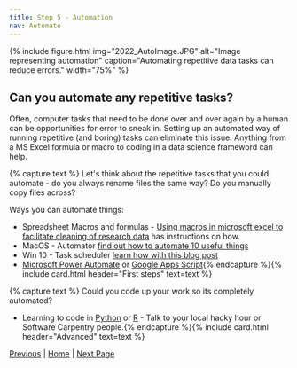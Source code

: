 ```yaml
---
title: Step 5 - Automation
nav: Automate
---
```


{% include figure.html img="2022_AutoImage.JPG" alt="Image representing automation" caption="Automating repetitive data tasks can reduce errors." width="75%" %}

## Can you automate any repetitive tasks?

Often, computer tasks that need to be done over and over again by a human can be opportunities for error to sneak in. Setting up an automated way of running repetitive (and boring) tasks can eliminate this issue. Anything from a MS Excel formula or macro to coding in a data science frameword can help.

{% capture text %}
Let's think about the repetitive tasks that you could automate - do you always rename files the same way? Do you manually copy files across?

Ways you can automate things:
* Spreadsheet Macros and formulas - [Using macros in microsoft excel to facilitate cleaning of research data](https://doi.org/10.1080/20009666.2021.1954282) has instructions on how.
* MacOS - Automator [find out how to automate 10 useful things](https://www.idownloadblog.com/2018/11/21/cool-things-mac-automator-tutorial/)
* Win 10 - Task scheduler [learn how with this blog post](https://www.windowscentral.com/how-create-automated-task-using-task-scheduler-windows-10)
* [Microsoft Power Automate](https://powerautomate.microsoft.com/en-gb/) or [Google Apps Script](https://www.google.com/script/start/){% endcapture %}{% include card.html header="First steps" text=text %}

{% capture text %}
Could you code up your work so its completely automated? 
* Learning to code in [Python](https://www.python.org/) or [R](https://www.r-project.org/) - Talk to your local hacky hour or Software Carpentry people.{% endcapture %}{% include card.html header="Advanced" text=text %}

[Previous]() | [Home]() | [Next Page]()
